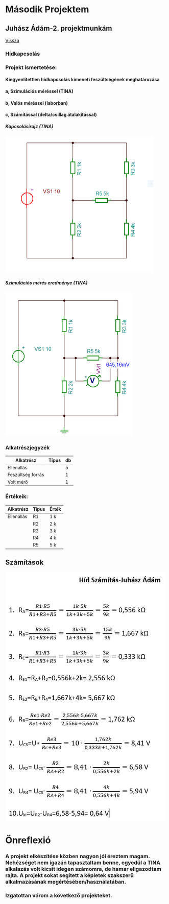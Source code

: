# Második Projektem

## Juhász Ádám-2. projektmunkám

[Vissza](https://juhaszadi.github.io/portfolio/)

### Hídkapcsolás
### Projekt ismertetése:
#### Kiegyenlítettlen hídkapcsolás kimeneti feszültségének meghatározása
#### a, Szimulációs méréssel (TINA)
#### b, Valós méréssel (laborban)
#### c, Számítással (delta/csillag átalakítással)

##### Kapcsolásirajz (TINA)

![kép](./JuhaszAdam_PR-1.PNG)

##### Szimulációs mérés eredménye (TINA)

![kép](./JuhaszAdam_PR_meresi%20eredmeny.PNG)


### Alkatrészjegyzék

| Alkatrész       |Típus|db|
|-----------------|-----|--|
|Ellenállás       |     | 5|
|Feszültség forrás|     | 1|
|Volt mérő        |     | 1|

### Értékeik:

| Alkatrész |Típus|Érték |
|-----------|-----|------|
|Ellenállás |   R1|   1 k|
|           |   R2|   2 k|
|           |   R3|   3 k|
|           |   R4|   4 k|
|           |   R5|   5 k|

## Számítások

![kép](./Juh%C3%A1sz%20%C3%81d%C3%A1m_H%C3%ADd_sz%C3%A1m%C3%ADt%C3%A1s_javPNG.PNG)

# Önreflexió

### A projekt elkészítése közben nagyon jól éreztem magam. Nehézséget nem igazán tapasztaltam benne, egyedül a TINA alkalazás volt kicsit idegen számomra, de hamar eligazodtam rajta. A projekt sokat segített a képletek szakszerű alkalmazásának megértésében/használatában.
### Izgatottan várom a következő projekteket. 